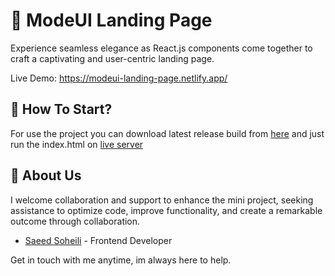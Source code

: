 
# :gem: ModeUI Landing Page

Experience seamless elegance as React.js components come together to craft a captivating and user-centric landing page.


Live Demo: https://modeui-landing-page.netlify.app/

## :rocket: How To Start?

For use the project you can download latest release build from <a href="https://github.com/SaeedSoheili/Mode-UI-Landing-Page/releases/tag/v1.0.0">here</a> and just run the index.html on <a href="https://carldesouza.com/using-live-server-in-visual-studio-code/">live server</a>

## :email: About Us

I welcome collaboration and support to enhance the mini project, seeking assistance to optimize code, improve functionality, and create a remarkable outcome through collaboration.

- [Saeed Soheili](https://www.discordapp.com/users/382244660208205824) - Frontend Developer

Get in touch with me anytime, im always here to help.
